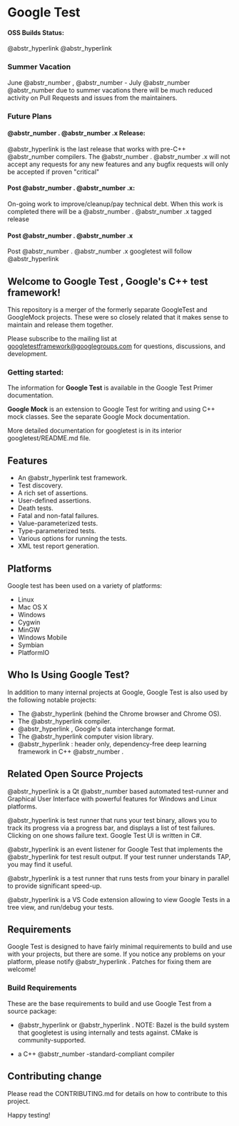 # Google Test

#### OSS Builds Status:

@abstr_hyperlink @abstr_hyperlink 

### Summer Vacation

June @abstr_number , @abstr_number - July @abstr_number @abstr_number due to summer vacations there will be much reduced activity on Pull Requests and issues from the maintainers.

### Future Plans

#### @abstr_number . @abstr_number .x Release:

@abstr_hyperlink is the last release that works with pre-C++ @abstr_number compilers. The @abstr_number . @abstr_number .x will not accept any requests for any new features and any bugfix requests will only be accepted if proven "critical"

#### Post @abstr_number . @abstr_number .x:

On-going work to improve/cleanup/pay technical debt. When this work is completed there will be a @abstr_number . @abstr_number .x tagged release

#### Post @abstr_number . @abstr_number .x

Post @abstr_number . @abstr_number .x googletest will follow @abstr_hyperlink 

## Welcome to **Google Test** , Google's C++ test framework!

This repository is a merger of the formerly separate GoogleTest and GoogleMock projects. These were so closely related that it makes sense to maintain and release them together.

Please subscribe to the mailing list at googletestframework@googlegroups.com for questions, discussions, and development.

### Getting started:

The information for **Google Test** is available in the Google Test Primer documentation.

**Google Mock** is an extension to Google Test for writing and using C++ mock classes. See the separate Google Mock documentation.

More detailed documentation for googletest is in its interior googletest/README.md file.

## Features

  * An @abstr_hyperlink test framework.
  * Test discovery.
  * A rich set of assertions.
  * User-defined assertions.
  * Death tests.
  * Fatal and non-fatal failures.
  * Value-parameterized tests.
  * Type-parameterized tests.
  * Various options for running the tests.
  * XML test report generation.



## Platforms

Google test has been used on a variety of platforms:

  * Linux
  * Mac OS X
  * Windows
  * Cygwin
  * MinGW
  * Windows Mobile
  * Symbian
  * PlatformIO



## Who Is Using Google Test?

In addition to many internal projects at Google, Google Test is also used by the following notable projects:

  * The @abstr_hyperlink (behind the Chrome browser and Chrome OS).
  * The @abstr_hyperlink compiler.
  * @abstr_hyperlink , Google's data interchange format.
  * The @abstr_hyperlink computer vision library.
  * @abstr_hyperlink : header only, dependency-free deep learning framework in C++ @abstr_number .



## Related Open Source Projects

@abstr_hyperlink is a Qt @abstr_number based automated test-runner and Graphical User Interface with powerful features for Windows and Linux platforms.

@abstr_hyperlink is test runner that runs your test binary, allows you to track its progress via a progress bar, and displays a list of test failures. Clicking on one shows failure text. Google Test UI is written in C#.

@abstr_hyperlink is an event listener for Google Test that implements the @abstr_hyperlink for test result output. If your test runner understands TAP, you may find it useful.

@abstr_hyperlink is a test runner that runs tests from your binary in parallel to provide significant speed-up.

@abstr_hyperlink is a VS Code extension allowing to view Google Tests in a tree view, and run/debug your tests.

## Requirements

Google Test is designed to have fairly minimal requirements to build and use with your projects, but there are some. If you notice any problems on your platform, please notify @abstr_hyperlink . Patches for fixing them are welcome!

### Build Requirements

These are the base requirements to build and use Google Test from a source package:

  * @abstr_hyperlink or @abstr_hyperlink . NOTE: Bazel is the build system that googletest is using internally and tests against. CMake is community-supported.

  * a C++ @abstr_number -standard-compliant compiler




## Contributing change

Please read the CONTRIBUTING.md for details on how to contribute to this project.

Happy testing!
